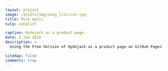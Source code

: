 ```yaml
---
layout: project
image: /assets/img/song_list/cun.jpg
title: Pure music
sulg: songlist

caption: Hydejack as a product page.
date: 1 Jan 2016
description: >
  Using the Free Version of Hydejack as a product page on GitHub Pages.

sitemap: false
comments: true
---
```

<script type='text/javascript' src='/assets/aplayer/jquery.min.js'></script>

<!-- <script type='text/javascript' src='https://api88.net/api/play/js/?id=3616881472&type=songlist&music=qqmusic'></script> -->

<!-- <iframe src="https://open.spotify.com/embed/playlist/5NnkN8yucyX8nMOK15jAj9" width="300" height="380" frameborder="0" allowtransparency="true" allow="encrypted-media"></iframe> -->

<!-- <script type='text/javascript' src='https://api88.net/api/play/js/?id=3616881472&type=songlist&music=qqmusic&listFolded=false'></script> -->
<script>
    $("head").append("<link>");
    var css = $("head").children(":last");
    css.attr({
        rel: "stylesheet",
        type: "text/css",
        href: "/assets/aplayer/APlayer.min.css"
    });
    document.write('<div id="aplayer"></div>');

    $.getScript('/assets/aplayer/APlayer.min.js', function () {
        $.ajax({
            type: "GET",
            url: "https://api88.net/api/qqmusic/?key=1193755ae99702b0&id=3616881472&type=songlist&cache=",
            dataType: 'json',
            success: function (result) {
                console.log(result.Body)
                var ap = new APlayer({
                    element: document.getElementById('aplayer'),
                    lrcType: 3,
                    volume: 1,
                    mutex: true,
                    fixed: false,
                    theme: '#32CD32',
                    autoplay: false,
                    order: 'list',
                    listFolded:false,
                    audio: result.Body
                });
            }
        });
    });
</script>